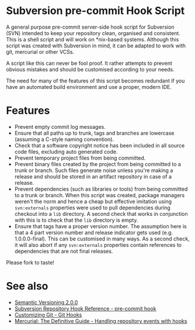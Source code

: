 Subversion pre-commit Hook Script
=================================

A general purpose pre-commit server-side hook script for Subversion (SVN) intended to keep your repository clean, organised and consistent. This is a shell script and will work on *nix-based systems. Although this script was created with Subversion in mind, it can be adapted to work with git, mercurial or other VCSs. 

A script like this can never be fool proof. It rather attempts to prevent obvious mistakes and should be customised according to your needs.

The need for many of the features of this script becomes redundant if you have an automated build environment and use a proper, modern IDE.

# Features
* Prevent empty commit log messages.
* Ensure that all paths up to trunk, tags and branches are lowercase (assuming a C-style naming convention).
* Check that a software copyright notice has been included in all source code files, excluding auto generated code.
* Prevent temporary project files from being committed.
* Prevent binary files created by the project from being committed to a trunk or branch. Such files generate noise unless you're making a release and should be stored in an artifact repository in case of a release.
* Prevent dependencies (such as libraries or tools) from being committed to a trunk or branch. When this script was created, package managers weren't the norm and hence a cheap but effective imitation using `svn:externals` properties were used to pull dependencies during checkout into a `lib` directory. A second check that works in conjunction with this is to check that the `lib` directory is empty. 
* Ensure that tags have a proper version number. The assumption here is that a 4 part version number and release indicator gets used (e.g. 1.0.0.0-final). This can be customised in many ways. As a second check, it will also abort if any `svn:externals` properties contain references to dependencies that are not final releases. 

Please fork to taste! 

# See also
* [Semantic Versioning 2.0.0](http://semver.org/)
* [Subversion Repository Hook Reference - pre-commit hook](http://svnbook.red-bean.com/en/1.8/svn.ref.reposhooks.pre-commit.html)
* [Customizing Git - Git Hooks](http://git-scm.com/book/en/Customizing-Git-Git-Hooks)
* [Mercurial: The Definitive Guide - Handling repository events with hooks](http://hgbook.red-bean.com/read/handling-repository-events-with-hooks.html)


